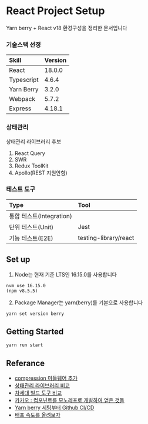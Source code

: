 # React Project Setup

Yarn berry + React v18 환경구성을 정리한 문서입니다

### 기술스택 선정

| Skill      | Version |
| :--------- | :------ |
| React      | 18.0.0  |
| Typescript | 4.6.4   |
| Yarn Berry | 3.2.0   |
| Webpack    | 5.7.2   |
| Express    | 4.18.1  |

### 상태관리

상태관리 라이브러리 후보

1. React Query
2. SWR
3. Redux ToolKit
4. Apollo(REST 지원안함)

### 테스트 도구

| Type                     | Tool                  |
| :----------------------- | :-------------------- |
| 통합 테스트(Integration) |                       |
| 단위 테스트(Unit)        | Jest                  |
| 기능 테스트(E2E)         | testing-library/react |

## Set up

1. Node는 현재 기준 LTS인 16.15.0를 사용합니다

```
nvm use 16.15.0
(npm v8.5.5)
```

2. Package Manager는 yarn(berry)를 기본으로 사용합니다

```
yarn set version berry
```

## Getting Started

```
yarn run start
```

## Referance

- [compression 미들웨어 추가](https://kimcoder.tistory.com/329)
- [상태관리 라이브러리 비교](https://react-query.tanstack.com/comparison)
- [차세대 빌드 도구 비교](https://ui.toast.com/weekly-pick/ko_20220127)
- [카카오 : 컴포넌트를 모노레포로 개발하여 얻은 것들](https://tech.kakao.com/2020/12/03/frontend-growth-03/)
- [Yarn berry 세팅부터 Github CI/CD](https://haranglog.tistory.com/28)
- [배포 속도를 올려보자](https://velog.io/@lingodingo/%EB%B9%8C%EB%93%9C-%EC%86%8D%EB%8F%84%EB%A5%BC-%EC%98%AC%EB%A0%A4%EB%B3%B4%EC%9E%90feat.-esbuild)
